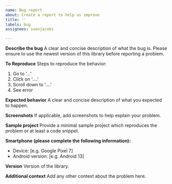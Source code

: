 ```yaml
---
name: Bug report
about: Create a report to help us improve
title: ''
labels: bug
assignees: svenjacobs

---
```


**Describe the bug**
A clear and concise description of what the bug is. Please ensure to use the newest version of this library before reporting a problem.

**To Reproduce**
Steps to reproduce the behavior:
1. Go to '...'
2. Click on '....'
3. Scroll down to '....'
4. See error

**Expected behavior**
A clear and concise description of what you expected to happen.

**Screenshots**
If applicable, add screenshots to help explain your problem.

**Sample project**
Provide a minimal sample project which reproduces the problem or at least a code snippet.

**Smartphone (please complete the following information):**
 - Device: [e.g. Google Pixel 7]
 - Android version: [e.g. Android 13]

**Version**
Version of the library.

**Additional context**
Add any other context about the problem here.
